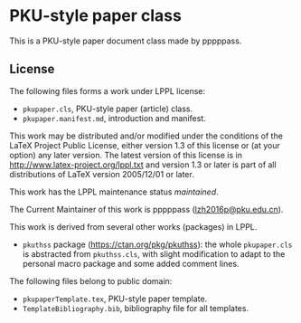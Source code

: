 # PKU-style paper class

This is a PKU-style paper document class made by pppppass.

## License

The following files forms a work under LPPL license:
- `pkupaper.cls`, PKU-style paper (article) class.
- `pkupaper.manifest.md`, introduction and manifest.

This work may be distributed and/or modified under the
conditions of the LaTeX Project Public License, either version 1.3
of this license or (at your option) any later version.
The latest version of this license is in
  http://www.latex-project.org/lppl.txt
and version 1.3 or later is part of all distributions of LaTeX
version 2005/12/01 or later.

This work has the LPPL maintenance status *maintained*.

The Current Maintainer of this work is pppppass (lzh2016p@pku.edu.cn).

This work is derived from several other works (packages) in LPPL.

- `pkuthss` package (https://ctan.org/pkg/pkuthss): the whole
`pkupaper.cls` is abstracted from `pkuthss.cls`, with slight
modification to adapt to the personal macro package and some added
comment lines.

The following files belong to public domain:
- `pkupaperTemplate.tex`, PKU-style paper template.
- `TemplateBibliography.bib`, bibliography file for all templates.

